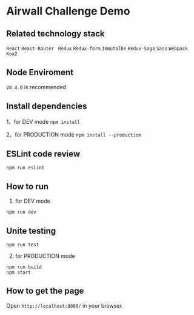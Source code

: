 # Airwall Challenge Demo

## Related technology stack
`React`  `React-Router` ` Redux` `Redux-form` `Immutalbe`  `Redux-Saga`  `Sass`  `Webpack` ` Koa2 `
## Node Enviroment
`V8.4.0` is recommended

## Install dependencies
1、for DEV mode `npm install`

2、for PRODUCTION mode `npm install --production`


## ESLint code review
```
npm run eslint
```


## How to run
1. for DEV mode
```
npm run dev
```
## Unite testing
```
npm run test
```
2. for PRODUCTION mode
```
npm run build
npm start
```

## How to get the page
Open `http://localhost:8080/` in your browser. 
